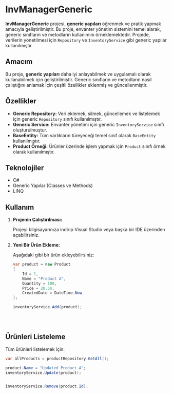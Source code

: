 # InvManagerGeneric

**InvManagerGeneric** projesi, **generic yapıları** öğrenmek ve pratik yapmak amacıyla geliştirilmiştir. Bu proje, envanter yönetim sistemini temel alarak, generic sınıfların ve metodların kullanımını örneklemektedir. Projede, verilerin yönetilmesi için `Repository` ve `InventoryService` gibi generic yapılar kullanılmıştır.

## Amacım

Bu proje, **generic yapıları** daha iyi anlayabilmek ve uygulamalı olarak kullanabilmek için geliştirilmiştir. Generic sınıfların ve metodların nasıl çalıştığını anlamak için çeşitli özellikler eklenmiş ve güncellenmiştir.

## Özellikler

- **Generic Repository:** Veri eklemek, silmek, güncellemek ve listelemek için generic `Repository` sınıfı kullanılmıştır.
- **Generic Service:** Envanter yönetimi için generic `InventoryService` sınıfı oluşturulmuştur.
- **BaseEntity:** Tüm varlıkların türeyeceği temel sınıf olarak `BaseEntity` kullanılmıştır.
- **Product Örneği:** Ürünler üzerinde işlem yapmak için `Product` sınıfı örnek olarak kullanılmıştır.

## Teknolojiler

- C#
- Generic Yapılar (Classes ve Methods)
- LINQ

## Kullanım

1. **Projenin Çalıştırılması:**

   Projeyi bilgisayarınıza indirip Visual Studio veya başka bir IDE üzerinden açabilirsiniz.

2. **Yeni Bir Ürün Ekleme:**
   
   Aşağıdaki gibi bir ürün ekleyebilirsiniz:

   ```csharp
   var product = new Product
   {
       Id = 1,
       Name = "Product A",
       Quantity = 100,
       Price = 20.5m,
       CreatedDate = DateTime.Now
   };

   inventoryService.Add(product);


 
 ## Ürünleri Listeleme

Tüm ürünleri listelemek için:

```csharp
var allProducts = productRepository.GetAll();

product.Name = "Updated Product A";
inventoryService.Update(product);


inventoryService.Remove(product.Id);






